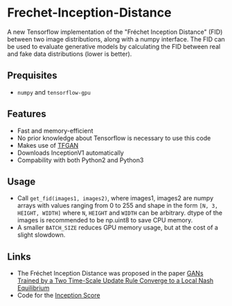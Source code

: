 # Frechet-Inception-Distance
A new Tensorflow implementation of the "Fréchet Inception Distance" (FID) between two image distributions, along with a numpy interface. The FID can be used to evaluate generative models by calculating the FID between real and fake data distributions (lower is better).
## Prequisites
- `numpy` and `tensorflow-gpu`

## Features
- Fast and memory-efficient
- No prior knowledge about Tensorflow is necessary to use this code
- Makes use of [TFGAN](https://github.com/tensorflow/tensorflow/tree/master/tensorflow/contrib/gan)
- Downloads InceptionV1 automatically
- Compability with both Python2 and Python3

## Usage
- Call `get_fid(images1, images2)`, where images1, images2 are numpy arrays with values ranging from 0 to 255 and shape in the form `[N, 3, HEIGHT, WIDTH]` where `N`, `HEIGHT` and `WIDTH` can be arbitrary. dtype of the images is recommended to be np.uint8 to save CPU memory.
- A smaller `BATCH_SIZE` reduces GPU memory usage, but at the cost of a slight slowdown.

## Links

- The Fréchet Inception Distance was proposed in the paper [GANs Trained by a Two Time-Scale Update Rule Converge to a Local Nash Equilibrium ](https://arxiv.org/abs/1706.08500)
- Code for the [Inception Score](https://github.com/tsc2017/Inception-Score)
